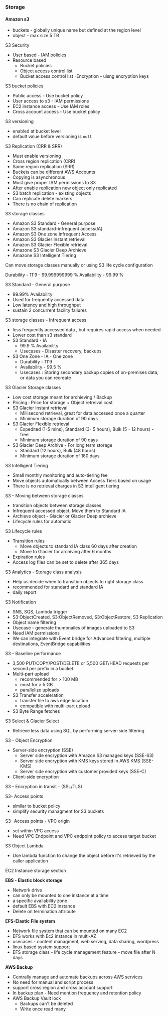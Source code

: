 ### Storage

#### Amazon s3
-  buckets - globally unique name  but defined at the region level
-  object -  max size 5 TB

S3 Security
- User based - IAM policies
- Resource based
  - Bucket policies
  - Object access control list
  - Bucket access control list
 -Encryption - uisng encryption keys


S3 bucket policies
- Public access - Use bucket policy
- User access to s3 -  IAM permissions
- EC2 instance access - Use IAM roles
- Cross account access - Use bucket policy

S3 versioning
  - enabled at bucket level
  - default value before versioning is `null`


S3 Replication (CRR & SRR)
  - Must enable versioning
  - Cross region replication (CRR)
  - Same region replication (SRR)
  - Buckets can be different AWS Accounts
  - Copying is asynchronous
  - Must give proper IAM permissions to S3
  - After enable replication new object only replicated
  - S3 batch replication - existing objects
  - Can replicate delete markers
  - There is no chain of replication

S3 storage classes
- Amazon S3 Standard - General purpose
- Amazon S3 standard-infrequent access(IA)
- Amazon S3 One zone infrequent Access
- Amazon S3 Glacier Instant retrieval
- Amazon S3 Glacier Flexible retrieval
- Amazone S3 Glacier Deep Archieve
- Amazone S3 Intelligent Tiering

Can move storage classes manually or using S3 life cycle configuration

Durability - 11'9 - 99.999999999 %
Availability - 99.99 %


S3 Standard - General purpose
- 99.99% Availability
- Used for frequently accessed data
- Low latency and high throughput
- sustain 2 concurrent facility failures


S3 storage classes - Infrequent access
- less frequently accessed data , but requires rapid access when needed
- Lower cost than s3 standard
- S3 Standard - IA
   - 99.9 % Availability
   - Usecases - Disaster recovery, backups
- S3 One Zone - IA - One zone
  - Durability - 11'9
  - Availability - 99.5 %
  - Usecases : Storing secondary backup copies of on-premises data, or data you can recreate

S3 Glacier Storage classes
- Low cost storage meant for archieving / Backup
- Pricing : Price for storage + Object retreival cost
- S3 Glacier Instant retrieval
  - Millisecond retrieval, great for data accessed once a quarter
  - Minimum storage duration of 90 days
- S3 Glacier Flexible retrieval
  - Expedited (1-5 mins), Standard (3- 5 hours), Bulk (5 - 12 hours) - free
  - Minimum storage duration of 90 days
- S3 Glacier Deep Archive - For long term storage
  - Standard (12 hours), Bulk (48 hours)
  - Minimum storage duration of 180 days


 S3 Intelligent Tiering
 - Small monthly monitoring and auto-tiering fee
 - Move objects automatically between Access Tiers based on usage
 - There is no retrieval charges in S3 intelligent tiering


S3 - Moving between storage classes

-  transition objects between storage classes
-  Infrequent accessed object, Move them to Standard IA
-  Archieve object - Glacier or Glacier Deep archieve
-  Lifecycle rules for automatic

S3 Lifecycle rules
- Transition rules
   - Move objects to standard IA class 60 days after creation
    - Move to Glacier for archiving after 6 months
- Expiration rules
 - Access log files can be set to delete after 365 days


 S3 Analytics - Storage class analysis
 - Help us decide when to transition objects to right storage class
 - recommended for standard and standard IA
 - daily report


S3 Notification
- SNS, SQS, Lambda trigger
- S3:ObjectCreated, S3:ObjectRemoved, S3:ObjectRestore, S3:Replication
- Object name filtering
- Usecase - generate thumbnailes of images uploaded to S3
- Need IAM permissions
- We can integrate with Event bridge for Advanced filtering, multiple destinations, EventBridge capabilities

S3 - Baseline performance
- 3,500 PUT/COPY/POST/DELETE or 5,500 GET/HEAD requests per second per prefix in a bucket.
- Multi-part upload
    - recommended for > 100 MB
    - must for > 5 GB
    - parallelize uploads
- S3 Transfer acceleration
    - transfer file to aws edge location
    - compatible with multi-part upload
- S3 Byte Range fetches

S3 Select & Glacier Select
- Retrieve less data using SQL by performing server-side filtering


S3 - Object Encryption

- Server-side encryption (SSE)
   - Server side encryption with Amazon S3 managed keys (SSE-S3)
   - Server side encryption with KMS keys stored in AWS KMS (SSE-KMS)
   - Server side encryption with customer provided keys (SSE-C)
- Client-side encryption


S3 - Encryption in transit - (SSL/TLS)

S3- Access points
- similar to bucket policy
- simplify security managment for S3 buckets

S3- Access points - VPC origin
- set within VPC access
- Need VPC Endpoint and VPC endpoint policy to access target bucket


S3 Object Lambda
- Use lambda function to change the object before it's retrieved by the caller application



EC2 Instance storage section 

**EBS - Elastic block storage**
- Network drive
- can only be mounted to one instance at a time
- a specific availability zone
- default EBS with EC2 instance
- Delete on termination attribute

**EFS-Elastic File system**
- Network file system that can be mounted on many EC2
- EFS works with Ec2 instance in multi-AZ
- usecases - content managment, web serving, data sharing, wordpress
- linux based system support
- EFS storage class - life cycle management feature - move file after N days


**AWS Backup**
- Centrally manage and automate backups across AWS services
- No need for manual and script process
- support cross region and cross account support
- In backup plan  - Need mention frequency and retention policy
- AWS Backup Vault lock
   - Backups can't be deleted
   - Write once read many


